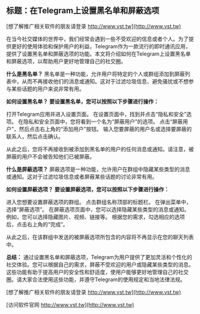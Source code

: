 ## **标题：在Telegram上设置黑名单和屏蔽选项**

[想了解推广相关软件的朋友请登录 http://www.vst.tw](http://www.vst.tw)

在当今社交媒体的世界中，我们经常会遇到一些不受欢迎的信息或者个人。为了提供更好的使用体验和保护用户的利益，Telegram作为一款流行的即时通讯应用，提供了设置黑名单和屏蔽选项的功能。本文将介绍如何在Telegram上设置黑名单和屏蔽选项，以帮助用户更好地管理自己的社交圈。

**什么是黑名单？**
黑名单是一种功能，允许用户将特定的个人或群组添加到屏蔽列表中，从而不再接收他们的消息或通知。这对于过滤垃圾信息、避免骚扰或不想参与某些话题的用户来说非常有用。

**如何设置黑名单？**
**要设置黑名单，您可以按照以下步骤进行操作：**

打开Telegram应用并进入设置页面。
在设置页面中，找到并点击“隐私和安全”选项。
在隐私和安全页面中，您将看到一个名为“屏蔽用户”的选项。
点击“屏蔽用户”，然后点击右上角的“添加用户”按钮。
输入您要屏蔽的用户名或选择要屏蔽的联系人，然后点击确认。

从此之后，您将不再接收到被添加到黑名单的用户的任何消息或通知。请注意，被屏蔽的用户不会被告知他们已被屏蔽。

**什么是屏蔽选项？**
屏蔽选项是一种功能，允许用户在群组中隐藏某些类型的消息或通知。这对于过滤垃圾信息或者屏蔽某些话题的讨论非常有用。

**如何设置屏蔽选项？**
**要设置屏蔽选项，您可以按照以下步骤进行操作：**

进入您想要设置屏蔽选项的群组。
点击群组名称顶部的标题栏。
在弹出菜单中，选择“屏蔽选项”。
在屏蔽选项页面中，您可以选择隐藏某些类型的消息或通知。例如，您可以选择隐藏图片、视频、链接等。
根据您的需求，勾选相应的选项后，点击右上角的“完成”。

从此之后，在该群组中发送的被屏蔽选项所包含的内容将不再显示在您的聊天列表中。

**总结：**
通过设置黑名单和屏蔽选项，Telegram为用户提供了更加灵活和个性化的社交体验。您可以根据自己的需求，屏蔽不受欢迎的用户或隐藏某些类型的消息。这些功能有助于提高用户的安全性和舒适度，使用户能够更好地管理自己的社交圈。请大家合法使用这些功能，并遵守Telegram的使用规定和当地法律法规。

[想了解推广相关软件的朋友请登录 http://www.vst.tw](http://www.vst.tw)


[访问软件官网 http://www.vst.tw](http://www.vst.tw)
